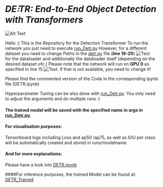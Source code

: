 # *****DE⫶TR: End-to-End Object Detection with Transformers*****

![Alt Text](https://cdn.analyticsvidhya.com/wp-content/uploads/2020/05/Screenshot-from-2020-05-27-20-04-48.png)

Hello :)
This is the Repository for the Detection Transformer
To run the network you just need to execute [run_Detr.py](https://gropius.medien.uni-weimar.de/applied-deep-learning-for-computer-vision/detection-transformer/-/blob/main/run_Detr.py)
However, for a different dataset you need to change Paths in the [detr.py](https://gropius.medien.uni-weimar.de/applied-deep-learning-for-computer-vision/detection-transformer/-/blob/main/detr.py) file (**line 18-20**) ![Text](https://gropius.medien.uni-weimar.de/applied-deep-learning-for-computer-vision/detection-transformer/-/raw/main/change_path.JPG)  
for the dataloader and additionally the dataloader itself (depending on the desired dataset ofc.) Please note that the network will run on **GPU 0** as specified in line 15 ![Text](https://gropius.medien.uni-weimar.de/applied-deep-learning-for-computer-vision/detection-transformer/-/raw/main/GPU0.JPG). If that is not available, you need to change it!

Please find the commented version of the Code in the corresponding ipynb file (DETR.ipynb)

Hyperparameter Tuning can be also done with [run_Detr.py](https://gropius.medien.uni-weimar.de/applied-deep-learning-for-computer-vision/detection-transformer/-/blob/main/run_Detr.py). You only need to adjust the arguments and do multiple runs :) 




#### The trained model will be saved with the specified name in args in [run_Detr.py](https://gropius.medien.uni-weimar.de/applied-deep-learning-for-computer-vision/detection-transformer/-/blob/main/run_Detr.py).



#### For visualisation purposes:
Tensorboard logs including Loss and ap50 /ap75, as well as IOU per class will be automatically created and stored in runs/modelname



#### And for more explanations:
Please have a look into [DETR.ipynb](https://gropius.medien.uni-weimar.de/applied-deep-learning-for-computer-vision/detection-transformer/-/blob/main/DETR.ipynb)

####For inference purposes, the trained Model can be found at:
[DETR_Trained](https://www.dropbox.com/s/w07fatyge00q099/DETR_trained.pth?dl=0)



```python

```
